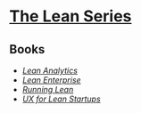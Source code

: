 # [The Lean Series](https://theleanstartup.com/the-lean-series)

## Books

* [_Lean Analytics_](./books/Lean%20Analytics.pdf)
* [_Lean Enterprise_](./books/Lean%20Enterprise.pdf)
* [_Running Lean_](./books/Running%20Lean.pdf)
* [_UX for Lean Startups_](./books/UX%20for%20Lean%20Startups.pdf)